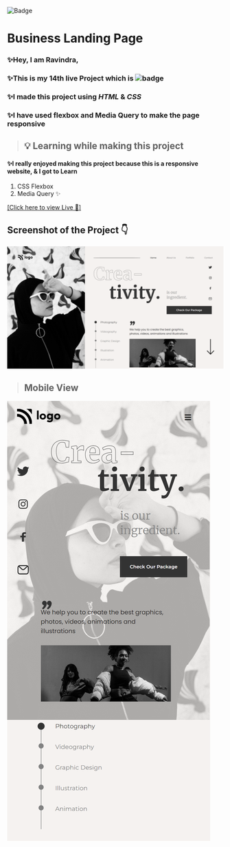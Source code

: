 ![Badge](https://img.shields.io/badge/Project--14-Home--Page-Orange)
# Business Landing Page 

### ✨Hey, I am **Ravindra**, 
### ✨This is  my 14th live Project which is ![badge](https://img.shields.io/badge/Mobile---Responsive--Page-Red)
### ✨I made this project using *HTML* & *CSS* 
### ✨I have used flexbox and Media Query to make the page responsive


>##  💡 Learning while making this project

#### ✨I really enjoyed making this project because this is a responsive website, & I got to Learn
1. CSS Flexbox
2. Media Query  ✨

[[Click here to view Live 🚀]](https://rp-project-14.netlify.app/ "Law Home Page")

## Screenshot of the Project 👇
![](./assets/rp-project-14.netlify.app_.png)

>## Mobile View
![](./assets/rp-project-14.netlify.app_(iPhone%20XR).png)
